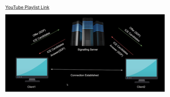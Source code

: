 [YouTube Playlist Link](https://www.youtube.com/playlist?list=PLsOU6EOcj51fvJK7Z5sb5qM57NU8vYhTy)

![flow](flow.png)